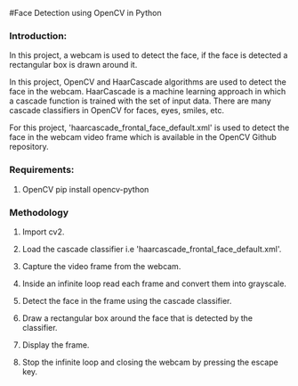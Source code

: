 #Face Detection using OpenCV in Python

### Introduction:
In this project, a webcam is used to detect the face, if the face is detected a rectangular box is drawn around it.

In this project, OpenCV and HaarCascade algorithms are used to detect the face in the webcam. HaarCascade is a machine learning approach in which a cascade function is trained with the set of input data. There are many cascade classifiers in OpenCV for faces, eyes, smiles, etc.

For this project, 'haarcascade_frontal_face_default.xml' is used to detect the face in the webcam video frame which is available in the OpenCV Github repository.

### Requirements:

1) OpenCV
	pip install opencv-python


### Methodology
1) Import cv2.

2) Load the cascade classifier i.e 'haarcascade_frontal_face_default.xml'.

3) Capture the video frame from the webcam.

4) Inside an infinite loop read each frame and convert them into grayscale.

5) Detect the face in the frame using the cascade classifier.

6) Draw a rectangular box around the face that is detected by the classifier.

7) Display the frame.

8) Stop the infinite loop and closing the webcam by pressing the escape key.